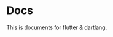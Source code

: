# Docs

This is documents for flutter & dartlang.


<!--stackedit_data:
eyJoaXN0b3J5IjpbLTQ1MTM4MTMyOCwxNTMyMzMwMzA0XX0=
-->